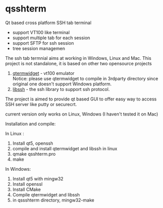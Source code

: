 # qsshterm
Qt based cross platform SSH tab terminal

- support VT100 like terminal
- support multiple tab for each session
- support SFTP for ssh session
- tree session managemen

The ssh tab termnial aims at working in Windows, Linux and Mac. This project is not standalone, it is based on other two opensource projects
1. [qtermwidget](https://github.com/lxqt/qtermwidget) - vt100 emulator  
   Notice: please use qtermwidget to compile in 3rdparty directory since original one doesn't support Windows platform.
2. [libssh](https://www.libssh.org/) - the ssh library to support ssh protocol.

The project is aimed to provide qt based GUI to offer easy way to access SSH server like putty or securecrt.

current version only works on Linux, Windows (I haven't tested it on Mac)

Installation and compile:

In Linux :
1. Install qt5, openssh 
2. compile and install qtermwidget and libssh in linux
3. qmake qsshterm.pro
4. make

In Windows:
1. Install qt5 with mingw32
2. Install openssl
3. Install CMake
4. Compile qtermwidget and libssh
5. in qssshterm directory, mingw32-make

